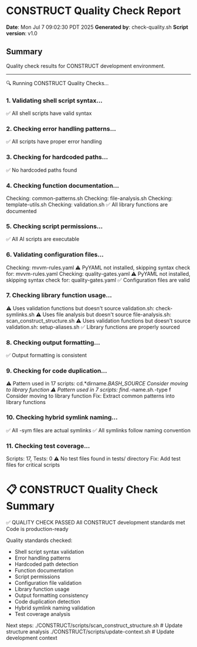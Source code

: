 # CONSTRUCT Quality Check Report

**Date**: Mon Jul  7 09:02:30 PDT 2025
**Generated by**: check-quality.sh
**Script version**: v1.0

## Summary

Quality check results for CONSTRUCT development environment.

---

🔍 Running CONSTRUCT Quality Checks...

### 1. Validating shell script syntax...
✅ All shell scripts have valid syntax

### 2. Checking error handling patterns...
✅ All scripts have proper error handling

### 3. Checking for hardcoded paths...
✅ No hardcoded paths found

### 4. Checking function documentation...
Checking: common-patterns.sh
Checking: file-analysis.sh
Checking: template-utils.sh
Checking: validation.sh
✅ All library functions are documented

### 5. Checking script permissions...
✅ All AI scripts are executable

### 6. Validating configuration files...
Checking: mvvm-rules.yaml
⚠️ PyYAML not installed, skipping syntax check for: mvvm-rules.yaml
Checking: quality-gates.yaml
⚠️ PyYAML not installed, skipping syntax check for: quality-gates.yaml
✅ Configuration files are valid

### 7. Checking library function usage...
⚠️ Uses validation functions but doesn't source validation.sh: check-symlinks.sh
⚠️ Uses file analysis but doesn't source file-analysis.sh: scan_construct_structure.sh
⚠️ Uses validation functions but doesn't source validation.sh: setup-aliases.sh
✅ Library functions are properly sourced

### 8. Checking output formatting...
✅ Output formatting is consistent

### 9. Checking for code duplication...
⚠️ Pattern used in 17 scripts: cd.*dirname.*BASH_SOURCE
   Consider moving to library function
⚠️ Pattern used in 7 scripts: find.*-name.*sh.*-type f
   Consider moving to library function
   Fix: Extract common patterns into library functions

### 10. Checking hybrid symlink naming...
✅ All -sym files are actual symlinks
✅ All symlinks follow naming convention

### 11. Checking test coverage...
Scripts: 17, Tests: 0
⚠️ No test files found in tests/ directory
   Fix: Add test files for critical scripts


📋 CONSTRUCT Quality Check Summary
=============================================
✅ QUALITY CHECK PASSED
   All CONSTRUCT development standards met
   Code is production-ready

Quality standards checked:
  - Shell script syntax validation
  - Error handling patterns
  - Hardcoded path detection
  - Function documentation
  - Script permissions
  - Configuration file validation
  - Library function usage
  - Output formatting consistency
  - Code duplication detection
  - Hybrid symlink naming validation
  - Test coverage analysis

Next steps:
  ./CONSTRUCT/scripts/scan_construct_structure.sh  # Update structure analysis
  ./CONSTRUCT/scripts/update-context.sh           # Update development context
